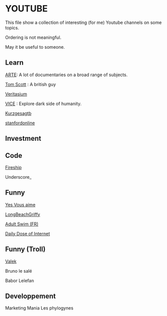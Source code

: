 # YOUTUBE

This file show a collection of interesting (for me) Youtube channels on some topics.

Ordering is not meaningful.

May it be useful to someone.

## Learn


[ARTE](https://www.youtube.com/c/arteplus7fr): A lot of documentaries on a broad range of subjects.

[Tom Scott](https://www.youtube.com/c/TomScottGo) : A british guy 

[Veritasium](https://www.youtube.com/c/veritasium)

[VICE](https://www.youtube.com/c/VICE) : Explore dark side of humanity.

[Kurzgesagtb](https://www.youtube.com/c/inanutshell)

[stanfordonline](https://www.youtube.com/user/stanfordonline)



## Investment




## Code

[Fireship](https://www.youtube.com/c/Fireship)

Underscore_



## Funny

[Yes Vous aime](https://www.youtube.com/channel/UCXQW_V8roJ1UBcJq-fNP1eQ)

[LongBeachGriffy](https://www.youtube.com/c/LongBeachGriffy)

[Adult Swim (FR)](https://www.youtube.com/c/AdultSwimFrance)

[Daily Dose of Internet](https://www.youtube.com/c/DailyDoseOfInternet)

## Funny (Troll)
[Valek](https://www.youtube.com/c/Valeknoraje)

Bruno le salé

Babor Lelefan




## Developpement

Marketing Mania
Les phylogynes

